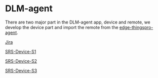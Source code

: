 # DLM-agent

There are two major part in the DLM-agent app, device and remote, we develop the device part and import the remote from the [edge-thingspro-agent](https://gitlab.com/moxa/ibg/software/platform/thingspro/edge-thingspro-agent).

[Jira](https://moxacorp.atlassian.net/jira/software/c/projects/DLM2/boards/51)

[SRS-Device-S1](https://thingspro.blob.core.windows.net/software/dlm/Documents/DLM-Platform-SRS-Device-Sprint1.html)

[SRS-Device-S2](https://thingspro.blob.core.windows.net/software/dlm/Documents/DLM-Platform-SRS-Device-Sprint2.html)

[SRS-Device-S3](https://thingspro.blob.core.windows.net/software/dlm/Documents/DLM-Platform-SRS-Device-Sprint3.html)

